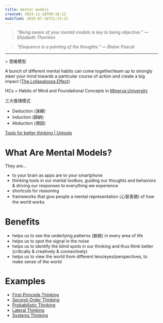 ```yaml
---
title: mental models
created: 2024-11-18T09:18:12
modified: 2025-07-16T21:23:31
---
```


> _“Being aware of your mental models is key to being objective.” — Elizabeth Thornton_

> _“Eloquence is a painting of the thoughts.” — Blaise Pascal_

---

= 思維模型

A bunch of different mental habits can come together/team up to strongly steer your mind towards a particular course of action and create a big impact ([The Lollapalooza Effect](The%20Lollapalooza%20Effect.md))

HCs = Habits of Mind and Foundational Concepts in [Minerva University](https://www.minerva.edu)

三大推理模式

* Deduction (演繹)
* Induction (歸納)
* Abduction (溯因)

[Tools for better thinking | Untools](https://untools.co/)

# What Are Mental Models?

They are…

* to your brain as apps are to your smartphone
* thinking tools in our mental toolbox, guiding our thoughts and behaviors \& driving our responses to everything we experience
* shortcuts for reasoning
* frameworks that give people a mental representation (心智表徵) of how the world works

# Benefits

* helps us to see the underlying patterns (脈絡) in every area of life
* helps us to spot the signal in the noise
* helps us to identify the blind spots in our thinking and thus think better (critically \& creatively \& connectively)
* helps us to view the world from different lens/eyes/perspectives, to make sense of the world

# Examples

* [First-Principle Thinking](first-principle%20thinking.md)
* [Second-Order Thinking](second-order%20thinking.md)
* [Probabilistic Thinking](probabilistic%20thinking.md)
* [Lateral Thinking](Lateral%20Thinking.md)
* [Systems Thinking](Systems%20Thinking.md)
